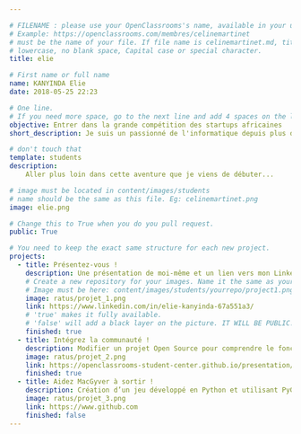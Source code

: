 ```yaml
---

# FILENAME : please use your OpenClassrooms's name, available in your url.
# Example: https://openclassrooms.com/membres/celinemartinet
# must be the name of your file. If file name is celinemartinet.md, title is celinemartinet.
# lowercase, no blank space, Capital case or special character.
title: elie

# First name or full name
name: KANYINDA Elie
date: 2018-05-25 22:23

# One line.
# If you need more space, go to the next line and add 4 spaces on the left, as in 'description'.
objective: Entrer dans la grande compétition des startups africaines
short_description: Je suis un passionné de l'informatique depuis plus de 10 ans et elle me va très bien.

# don't touch that
template: students
description:
    Aller plus loin dans cette aventure que je viens de débuter...

# image must be located in content/images/students
# name should be the same as this file. Eg: celinemartinet.png
image: elie.png

# Change this to True when you do you pull request.
public: True

# You need to keep the exact same structure for each new project.
projects:
  - title: Présentez-vous !
    description: Une présentation de moi-même et un lien vers mon LinkedIn.
    # Create a new repository for your images. Name it the same as your nickname and profile picture.
    # Image must be here: content/images/students/yourrepo/project1.png
    image: ratus/projet_1.png
    link: https://www.linkedin.com/in/elie-kanyinda-67a551a3/
    # 'true' makes it fully available.
    # 'false' will add a black layer on the picture. IT WILL BE PUBLIC!
    finished: true
  - title: Intégrez la communauté !
    description: Modifier un projet Open Source pour comprendre le fonctionnement de Git, de Github et des pull requests. 
    image: ratus/projet_2.png
    link: https://openclassrooms-student-center.github.io/presentation/students/ratus.html
    finished: true
  - title: Aidez MacGyver à sortir !
    description: Création d’un jeu développé en Python et utilisant PyGame.
    image: ratus/projet_3.png
    link: https://www.github.com
    finished: false
---
```

